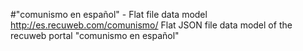 #"comunismo en español" - Flat file data model
http://es.recuweb.com/comunismo/
Flat JSON file data model of the recuweb portal "comunismo en español"
